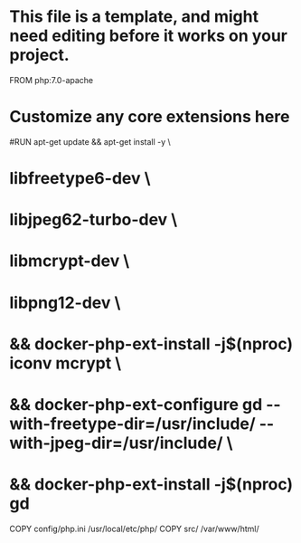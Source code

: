 # This file is a template, and might need editing before it works on your project.
FROM php:7.0-apache

# Customize any core extensions here
#RUN apt-get update && apt-get install -y \
#        libfreetype6-dev \
#        libjpeg62-turbo-dev \
#        libmcrypt-dev \
#        libpng12-dev \
#    && docker-php-ext-install -j$(nproc) iconv mcrypt \
#    && docker-php-ext-configure gd --with-freetype-dir=/usr/include/ --with-jpeg-dir=/usr/include/ \
#    && docker-php-ext-install -j$(nproc) gd

COPY config/php.ini /usr/local/etc/php/
COPY src/ /var/www/html/
